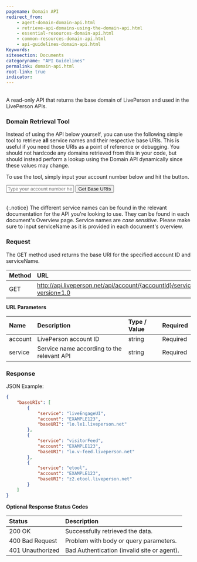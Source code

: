 ```yaml
---
pagename: Domain API
redirect_from:
    - agent-domain-domain-api.html
    - retrieve-api-domains-using-the-domain-api.html
    - essential-resources-domain-api.html
    - common-resources-domain-api.html
    - api-guidelines-domain-api.html
Keywords:
sitesection: Documents
categoryname: "API Guidelines"
permalink: domain-api.html
root-link: true
indicator:
---
```

<br>
A read-only API that returns the base domain of LivePerson and used in the LivePerson APIs.

### Domain Retrieval Tool

Instead of using the API below yourself, you can use the following simple tool to retrieve **all** service names and their respective base URIs. This is useful if you need those URIs as a point of reference or debugging. You should not hardcode any domains retrieved from this in your code, but should instead perform a lookup using the Domain API dynamically since these values may change.

To use the tool, simply input your account number below and hit the button.

<input type="text" id="account" placeholder="Type your account number here">
<input type="button" id="csds-button" value="Get Base URIs">
<table id="csds-result">
</table>

{:.notice}
The different service names can be found in the relevant documentation for the API you're looking to use. They can be found in each document's Overview page. Service names are *case sensitive*. Please make sure to input serviceName as it is provided in each document's overview.

###  Request

The GET method used returns the base URI for the specified account ID and serviceName.

| Method | URL |
| :--- | :--- |
| GET | http://api.liveperson.net/api/account/{accountId}/service/{serviceName}/baseURI.json?version=1.0 |

**URL Parameters**

| Name | Description | Type / Value | Required |
| :--- | :--- | :--- | :--- |
| account | LivePerson account ID | string | Required |
| service | Service name according to the relevant API | string | Required |

###  Response

JSON Example:

```json
{
    "baseURIs": [
        {
            "service": "liveEngageUI",
            "account": "EXAMPLE123",
            "baseURI": "lo.le1.liveperson.net"
        },
        {
            "service": "visitorFeed",
            "account": "EXAMPLE123",
            "baseURI": "lo.v-feed.liveperson.net"
        },
        {
            "service": "etool",
            "account": "EXAMPLE123",
            "baseURI": "z2.etool.liveperson.net"
        }
    ]
}
```


**Optional Response Status Codes**

| Status | Description |
| :--- | :--- |
| 200 OK | Successfully retrieved the data. |
| 400 Bad Request | Problem with body or query parameters. |
| 401 Unauthorized | Bad Authentication (invalid site or agent). |
